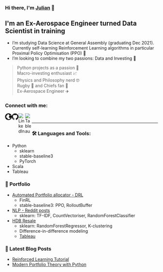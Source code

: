 ﻿
### Hi there, I'm [Julian][LinkedIn] 👋 


## I'm an Ex-Aerospace Engineer turned Data Scientist in training

- I’m studying Data Science at General Assembly (graduating Dec 2021). Currently self-learning Reinforcement Learning algorithms in particular Proximal Policy Optimisation (PPO) 🌱   
- I’m looking to combine my two passions: Data and Investing 👯  
> Python projects as a passion 🐍    
 Macro-investing enthusiast 📈     
Physics and Philosophy nerd 🤓  
Rugby 🏉 and Chiefs fan 🏈    
Ex-Aerospace Engineer ✈️     


### Connect with me:

[<img align="left" alt="medium articles" width="22px" src="https://raw.githubusercontent.com/iconic/open-iconic/master/svg/globe.svg" />][blog]
[<img align="left" alt="github" width="22px" src="https://raw.githubusercontent.com/github/explore/78df643247d429f6cc873026c0622819ad797942/topics/github/github.png" />][github]
[<img align="left" alt="LinkedIn" width="22px" src="https://cdn.jsdelivr.net/npm/simple-icons@v3/icons/linkedin.svg" />][linkedin]
[<img align="left" alt="Tableau" width="22px" src="https://cdn.jsdelivr.net/npm/simple-icons@3.13.0/icons/tableau.svg" />][tableau]

<br/>

---
### 🛠️ Languages and Tools:

- Python
	- sklearn
	- stable-baseline3
	- PyTorch
- Scala
- Tableau

### 📁 Portfolio

- [Automated Portfolio allocator - DRL](https://github.com/changjulian17/DataSciencePortfolio/tree/main/Investment_Portfolio)
	- FinRL
	- stable-baseline3: PPO, RolloutBuffer
- [NLP - Reddit posts](https://github.com/changjulian17/DataSciencePortfolio/tree/main/NLP_Classification) 
	- sklearn: TF-IDF, CountVectoriser, RandomForestClassifier
- [HDB Resale](https://github.com/changjulian17/resale_HDB)
	- sklearn: RandomForestRegressor, K-clustering
	- Difference-in-difference modeling
	- [Tableau](https://public.tableau.com/app/profile/julian.chang/viz/FirstDashboard_16315416189430/HDB_Res_Map)


### 📕 Latest Blog Posts

<!-- BLOG-POST-LIST:START -->
- [Reinforced Learning Tutorial](https://medium.com/@changjulian17/reinforced-learning-tutorial-fecd51b44c)
- [Modern Portfolio Theory with Python](https://medium.com/@changjulian17/modern-portfolio-theory-with-python-f33c9f517cd4)


[blog]: https://medium.com/@changjulian17
[github]: https://github.com/changjulian17
[linkedin]: https://www.linkedin.com/in/julian-chang/
[tableau]: https://public.tableau.com/app/profile/julian.chang

